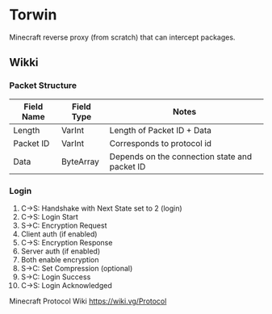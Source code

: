# Torwin
Minecraft reverse proxy (from scratch) that can intercept packages.

## Wikki

### Packet Structure

| Field Name | Field Type | Notes                                           |
|------------|------------|-------------------------------------------------|
| Length     | VarInt     | Length of Packet ID + Data                      |
| Packet ID  | VarInt     | Corresponds to protocol id                      |
| Data       | ByteArray  | Depends on the connection state and packet ID   |

### Login

1. C→S: Handshake with Next State set to 2 (login)
2. C→S: Login Start
3. S→C: Encryption Request
4. Client auth (if enabled)
5. C→S: Encryption Response
6. Server auth (if enabled)
7. Both enable encryption
8. S→C: Set Compression (optional)
9. S→C: Login Success
10. C→S: Login Acknowledged

Minecraft Protocol Wiki https://wiki.vg/Protocol
